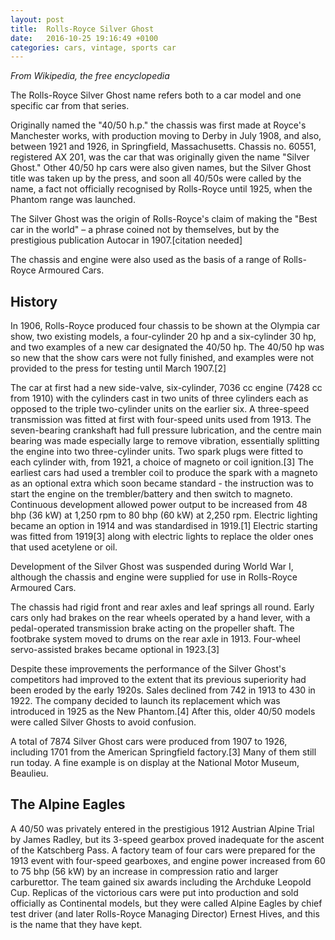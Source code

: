 ```yaml
---
layout: post
title:  Rolls-Royce Silver Ghost
date:   2016-10-25 19:16:49 +0100
categories: cars, vintage, sports car
---
```

_From Wikipedia, the free encyclopedia_

The Rolls-Royce Silver Ghost name refers both to a car model and one specific car from that series.

Originally named the "40/50 h.p." the chassis was first made at Royce's Manchester works, with production moving to Derby in July 1908, and also, between 1921 and 1926, in Springfield, Massachusetts. Chassis no. 60551, registered AX 201, was the car that was originally given the name "Silver Ghost." Other 40/50 hp cars were also given names, but the Silver Ghost title was taken up by the press, and soon all 40/50s were called by the name, a fact not officially recognised by Rolls-Royce until 1925, when the Phantom range was launched.

The Silver Ghost was the origin of Rolls-Royce's claim of making the "Best car in the world" – a phrase coined not by themselves, but by the prestigious publication Autocar in 1907.[citation needed]

The chassis and engine were also used as the basis of a range of Rolls-Royce Armoured Cars.

## History
In 1906, Rolls-Royce produced four chassis to be shown at the Olympia car show, two existing models, a four-cylinder 20 hp and a six-cylinder 30 hp, and two examples of a new car designated the 40/50 hp. The 40/50 hp was so new that the show cars were not fully finished, and examples were not provided to the press for testing until March 1907.[2]

The car at first had a new side-valve, six-cylinder, 7036 cc engine (7428 cc from 1910) with the cylinders cast in two units of three cylinders each as opposed to the triple two-cylinder units on the earlier six. A three-speed transmission was fitted at first with four-speed units used from 1913. The seven-bearing crankshaft had full pressure lubrication, and the centre main bearing was made especially large to remove vibration, essentially splitting the engine into two three-cylinder units. Two spark plugs were fitted to each cylinder with, from 1921, a choice of magneto or coil ignition.[3] The earliest cars had used a trembler coil to produce the spark with a magneto as an optional extra which soon became standard - the instruction was to start the engine on the trembler/battery and then switch to magneto. Continuous development allowed power output to be increased from 48 bhp (36 kW) at 1,250 rpm to 80 bhp (60 kW) at 2,250 rpm. Electric lighting became an option in 1914 and was standardised in 1919.[1] Electric starting was fitted from 1919[3] along with electric lights to replace the older ones that used acetylene or oil.

Development of the Silver Ghost was suspended during World War I, although the chassis and engine were supplied for use in Rolls-Royce Armoured Cars.

The chassis had rigid front and rear axles and leaf springs all round. Early cars only had brakes on the rear wheels operated by a hand lever, with a pedal-operated transmission brake acting on the propeller shaft. The footbrake system moved to drums on the rear axle in 1913. Four-wheel servo-assisted brakes became optional in 1923.[3]

Despite these improvements the performance of the Silver Ghost's competitors had improved to the extent that its previous superiority had been eroded by the early 1920s. Sales declined from 742 in 1913 to 430 in 1922. The company decided to launch its replacement which was introduced in 1925 as the New Phantom.[4] After this, older 40/50 models were called Silver Ghosts to avoid confusion.

A total of 7874 Silver Ghost cars were produced from 1907 to 1926, including 1701 from the American Springfield factory.[3] Many of them still run today. A fine example is on display at the National Motor Museum, Beaulieu.

## The Alpine Eagles
A 40/50 was privately entered in the prestigious 1912 Austrian Alpine Trial by James Radley, but its 3-speed gearbox proved inadequate for the ascent of the Katschberg Pass. A factory team of four cars were prepared for the 1913 event with four-speed gearboxes, and engine power increased from 60 to 75 bhp (56 kW) by an increase in compression ratio and larger carburettor. The team gained six awards including the Archduke Leopold Cup. Replicas of the victorious cars were put into production and sold officially as Continental models, but they were called Alpine Eagles by chief test driver (and later Rolls-Royce Managing Director) Ernest Hives, and this is the name that they have kept.